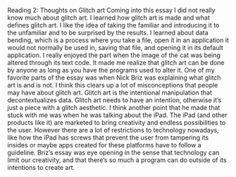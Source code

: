 Reading 2: Thoughts on Glitch art
	Coming into this essay I did not really know much about glitch art. I learned how glitch art is made and what defines glitch art. I like the idea of taking the familiar and introducing it to the unfamiliar and to be surprised by the results. I learned about data bending, which is a process where you take a file, open it in an application it would not normally be used in, saving that file, and opening it in its default application. I really enjoyed the part when the image of the cat was being altered through its text code. It made me realize that glitch art can be done by anyone as long as you have the programs used to alter it. 
	One of my favorite parts of the essay was when Nick Briz was explaining what glitch art is and is not. I think this clears up a lot of misconceptions that people may have about glitch art. Glitch art is the intentional manipulation that decontextualizes data. Glitch art needs to have an intention, otherwise it’s just a piece with a glitch aesthetic. I think another point that he made that stuck with me was when he was talking about the iPad. The iPad (and other products like it) are marketed to bring creativity and endless possibilities to the user. However there are a lot of restrictions to technology nowadays, like how the iPad has screws that prevent the user from tampering its insides or maybe apps created for these platforms have to follow a guideline. Briz’s essay was eye opening in the sense that technology can limit our creativity, and that there’s so much a program can do outside of its intentions to create art.
